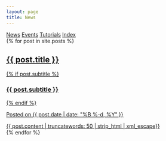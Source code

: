 ```yaml
---
layout: page
title: News
---
```


<div class="list-filters">
  <a href="/posts" class="list-filter filter-selected">News</a>
  <a href="/events" class="list-filter">Events</a>
  <a href="/tutorials" class="list-filter">Tutorials</a>
  <a href="/tags" class="list-filter">Index</a>
</div>

<div class="posts-list">
  {% for post in site.posts %}
  <article>
    <a class="post-preview" href="{{ post.url | prepend: site.baseurl }}">
	    <h2 class="post-title">{{ post.title }}</h2>
	    {% if post.subtitle %}
	    <h3 class="post-subtitle">
	      {{ post.subtitle }}
	    </h3>
	    {% endif %}
      <p class="post-meta">
        Posted on {{ post.date | date: "%B %-d, %Y" }}
      </p>
      <div class="post-entry">
        {{ post.content | truncatewords: 50 | strip_html | xml_escape}}
        <!-- <span href="{{ post.url | prepend: site.baseurl }}" class="post-read-more">[Read&nbsp;More]</span> -->
      </div>
    </a>  
   </article>
  {% endfor %}
</div>